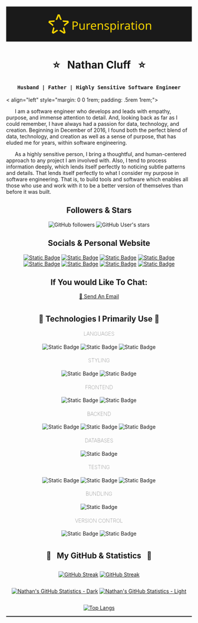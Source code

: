 ![image](./Images/README-Banner_PureNSpiration.svg)

  <h1 align="center"> ⭐ &nbsp; Nathan Cluff &nbsp; ⭐ </h1>
  <h3 align="center">
  
  ```
  Husband | Father | Highly Sensitive Software Engineer
  ```

  </h3>

< align="left" style="margin: 0 0 1rem; padding: .5rem 1rem;">

&nbsp; &nbsp; &nbsp; I am a software engineer who develops and leads with empathy, purpose, and immense attention to detail. And, looking back as far as I could remember, I have always had a passion for data, technology, and creation. Beginning in December of 2016, I found both the perfect blend of data, technology, and creation as well as a sense of purpose, that has eluded me for years, within software engineering.

&nbsp; &nbsp; &nbsp; As a highly sensitive person, I bring a thoughtful, and human-centered approach to any project I am involved with. Also, I tend to process information deeply, which lends itself perfectly to noticing subtle patterns and details. That lends itself perfectly to what I consider my purpose in software engineering. That is, to build tools and software which enables all those who use and work with it to be a better version of themselves than before it was built.

<h2 align="center">Followers & Stars</h2>

<section align="center">

![GitHub followers](https://img.shields.io/github/followers/ncluff003?style=for-the-badge&logo=github&labelColor=%23181717&color=%2334C941)
![GitHub User's stars](https://img.shields.io/github/stars/ncluff003?style=for-the-badge&logo=github&labelColor=181717&color=34C941)

</section>

  <h2 align="center">Socials & Personal Website</h2>
  <section align="center">

[![Static Badge](https://img.shields.io/badge/ncluff003-Github?style=for-the-badge&logo=github&color=%23181717)](https://www.github.com/ncluff003)
[![Static Badge](https://custom-icon-badges.demolab.com/badge/LinkedIn-LinkedIn?style=for-the-badge&logo=linkedin-in&logoColor=FEFEFE&color=0047AB)](https://www.linkedin.com/in/ncluff003)
[![Static Badge](https://img.shields.io/badge/ncluff003-ncluff003?style=for-the-badge&logo=x&color=000000)](https://www.x.com/ncluff003)
[![Static Badge](https://img.shields.io/badge/ncluff003-ncluff003?style=for-the-badge&logo=instagram&color=%23FF0069)](https://www.instagram.com/ncluff003)
[![Static Badge](https://img.shields.io/badge/ncluff003-ncluff003?style=for-the-badge&logo=codepen&color=000000)](https://www.codepen.io/ncluff003)
[![Static Badge](https://img.shields.io/badge/ncluff003-ncluff003?style=for-the-badge&logo=leetcode&logoColor=FEFEFE&color=%23FFA116)](https://www.leetcode.com/u/ncluff003)
[![Static Badge](https://custom-icon-badges.demolab.com/badge/PureNSpiration.com-%231A1A1A?logo=purenspiration&logoColor=FFD700&style=for-the-badge&color=1A1A1A#gh-dark-mode-only)](https://www.purenspiration.com)
[![Static Badge](https://custom-icon-badges.demolab.com/badge/PureNSpiration.com-%231A1A1A?logo=purenspiration&logoColor=FFD700&style=for-the-badge&color=FEFEFE#gh-light-mode-only)](https://www.purenspiration.com)

</section>
  <section align="center">
  <h2 align="center">If You would Like To Chat:</h2>
    <a href='mailto:ncluff003@purenspiration.com' >
        📧 Send An Email
    </a>
  </section>

</section>

#

<section align="center">
  <h2> 🧰 Technologies I Primarily Use 🧰 </h2>
  <article>
    <h4 style="font-weight: lighter;">LANGUAGES</h4>

![Static Badge](https://img.shields.io/badge/Typescript-TypeScript?style=for-the-badge&logo=typescript&logoColor=%23FEFEFE&color=%233178C6)
![Static Badge](https://img.shields.io/badge/JavaScript-JavaScript?style=for-the-badge&logo=javascript&logoColor=%23333333&color=%23F7DF1E)
![Static Badge](https://img.shields.io/badge/HTML5-HTML5?style=for-the-badge&logo=html5&logoColor=%23FEFEFE&color=%23E34F26)

  </article>
  <article>
    <h4 style="font-weight: lighter;">STYLING</h4>

![Static Badge](https://img.shields.io/badge/CSS3-CSS?style=for-the-badge&logo=CSS&logoColor=%23FEFEFE&color=%23663399)
![Static Badge](https://img.shields.io/badge/SCSS-SCSS?style=for-the-badge&logo=SASS&logoColor=%23FEFEFE&color=%23CC6699)

  </article>
  <article>
    <h4 style="font-weight: lighter;">FRONTEND</h4>

![Static Badge](https://img.shields.io/badge/React-React?style=for-the-badge&logo=React&logoColor=%231a1a1a&color=%2361DAFB)
![Static Badge](https://img.shields.io/badge/Redux-Redux?style=for-the-badge&logo=Redux&logoColor=%23fefefe&color=%23764ABC)

  </article>
  <article>
    <h4 style="font-weight: lighter;">BACKEND</h4>

![Static Badge](https://img.shields.io/badge/Node.js-Nodejs?style=for-the-badge&logo=nodedotjs&logoColor=%23fefefe&color=%23764ABC)
![Static Badge](https://img.shields.io/badge/Express-Express?style=for-the-badge&logo=express&logoColor=%23fefefe&color=%23000000)
![Static Badge](https://img.shields.io/badge/Pug-Pug?style=for-the-badge&logo=pug&logoColor=%23fefefe&color=%23A86454)

  </article>
  <article>
    <h4 style="font-weight: lighter;">DATABASES</h4>

![Static Badge](https://img.shields.io/badge/MongoDB-MongoDB?style=for-the-badge&logo=mongodb&logoColor=%23fefefe&color=%2347A248)

  </article>
  
  <article>
    <h4 style="font-weight: lighter;">TESTING</h4>

![Static Badge](https://img.shields.io/badge/Jest-Jest?style=for-the-badge&logo=jest&logoColor=%23fefefe&color=%23C21325)
![Static Badge](https://img.shields.io/badge/Cypress-Cypress?style=for-the-badge&logo=cypress&logoColor=%23fefefe&color=%2369D3A7)
![Static Badge](https://img.shields.io/badge/Postman-Postman?style=for-the-badge&logo=postman&logoColor=%23fefefe&color=%23FF6C37)

  </article>
  <article>
    <h4 style="font-weight: lighter;">BUNDLING</h4>
  
  ![Static Badge](https://img.shields.io/badge/Webpack-Webpack?style=for-the-badge&logo=webpack&logoColor=%231a1a1a&color=%238DD6F9)

  </article>
  <article>
    <h4 style="font-weight: lighter;">VERSION CONTROL</h4>

![Static Badge](https://img.shields.io/badge/Git-Git?style=for-the-badge&logo=git&logoColor=%23fefefe&color=%23F05032)
![Static Badge](https://img.shields.io/badge/GitHub-GitHub?style=for-the-badge&logo=github&logoColor=%23fefefe&color=%23181717)

  </article>
</section>

#

<section>
  <h2 style="margin: .5rem 1rem 0rem; text-align: center; border-bottom: none; margin: 1rem 0 0"> 🌟 &nbsp; My GitHub & Statistics &nbsp; 🌟 </h2>
  <section style="display: flex; flex-flow: row wrap; justify-content: space-around; padding: 1rem .5rem 0;">

[![GitHub Streak](https://github-readme-streak-stats-eight.vercel.app/?user=ncluff003&theme=transparent&hide_border=true&date_format=j%20M%5B%20Y%5D&ring=B42F01&fire=FFD700&currStreakNum=FFD700&sideNums=FFD700&sideLabels=FEFEFE&currStreakLabel=FEFEFE&stroke=FEFEFE&dates=FEFEFE&width=100%#gh-dark-mode-only)](https://git.io/streak-stats)
[![GitHub Streak](https://github-readme-streak-stats-eight.vercel.app/?user=ncluff003&theme=transparent&hide_border=true&date_format=j%20M%5B%20Y%5D&ring=B42F01&fire=FFD700&currStreakNum=FFD700&sideNums=FFD700&sideLabels=FEFEFE&currStreakLabel=FEFEFE&stroke=FEFEFE&dates=FEFEFE&width=100%#gh-light-mode-only)](https://git.io/streak-stats)

[![Nathan's GitHub Statistics - Dark](https://github-readme-stats.vercel.app/api?username=ncluff003&theme=transparent&hide_border=true&title_color=FFD700&show_icons=true&icon_color=FFD700&text_color=FEFEFE&card_width=45%&ring_color=FFD700AA&show=reviews,discussions_started,discussions_answered,prs_merged,prs_merged_percentage#gh-dark-mode-only)]()
[![Nathan's GitHub Statistics - Light](https://github-readme-stats.vercel.app/api?username=ncluff003&theme=transparent&hide_border=true&title_color=FFD700&show_icons=true&icon_color=FFD700&text_color=1A1A1A&card_width=45%&ring_color=FFD700AA&show=reviews,discussions_started,discussions_answered,prs_merged,prs_merged_percentage#gh-light-mode-only)]()

[![Top Langs](https://github-readme-stats.vercel.app/api/top-langs/?username=ncluff003&layout=donut-vertical&theme=transparent&hide_border=true&text_color=FEFEFE&title_color=FFD700#gh-dark-mode-only)](https://github.com/ncluff003/github-readme-stats)

  </section>

  <hr style="height: .1rem; margin: 0">

</section>

<section style="display: flex; flex-flow: row wrap; justify-content: space-evenly; padding: 2rem 0em;">

 </section>
